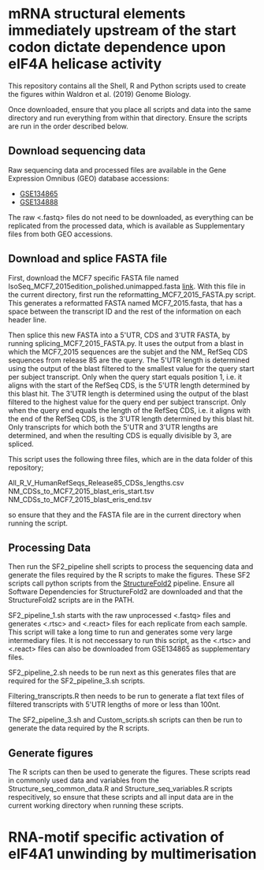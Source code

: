 # mRNA structural elements immediately upstream of the start codon dictate dependence upon eIF4A helicase activity

This repository contains all the Shell, R and Python scripts used to create the figures within Waldron et al. (2019) Genome Biology.

Once downloaded, ensure that you place all scripts and data into the same directory and run everything from within that directory. Ensure the scripts are run in the order described below.

## Download sequencing data
Raw sequencing data and processed files are available in the Gene Expression Omnibus (GEO) database accessions:
* [GSE134865](https://www.ncbi.nlm.nih.gov/geo/query/acc.cgi?acc=GSE134865)
* [GSE134888](https://www.ncbi.nlm.nih.gov/geo/query/acc.cgi?acc=GSE134888)

The raw <.fastq> files do not need to be downloaded, as everything can be replicated from the processed data, which is available as Supplementary files from both GEO accessions.

## Download and splice FASTA file
First, download the MCF7 specific FASTA file named IsoSeq_MCF7_2015edition_polished.unimapped.fasta 
[link](http://datasets.pacb.com.s3.amazonaws.com/2015/IsoSeqHumanMCF7Transcriptome/list.html). 
With this file in the current directory, first run the reformatting_MCF7_2015_FASTA.py script. 
This generates a reformatted FASTA named MCF7_2015.fasta, that has a space between the transcript ID 
and the rest of the information on each header line.

Then splice this new FASTA into a 5'UTR, CDS and 3'UTR FASTA, by running splicing_MCF7_2015_FASTA.py. 
It uses the output from a blast in which the MCF7_2015 sequences are the subjet and the NM_ RefSeq CDS 
sequences from release 85 are the query. The 5'UTR length is determined using the output of the blast 
filtered to the smallest value for the query start per subject transcript. Only when the query start equals 
position 1, i.e. it aligns with the start of the RefSeq CDS, is the 5'UTR length determined by this blast hit. 
The 3'UTR length is determined using the output of the blast filtered to the highest value for the query end per 
subject transcript. Only when the query end equals the length of the RefSeq CDS, i.e. it aligns with the end of the 
RefSeq CDS, is the 3'UTR length determined by this blast hit. Only transcripts for which both the 5'UTR and 
3'UTR lengths are determined, and when the resulting CDS is equally divisible by 3, are spliced.

This script uses the following three files, which are in the data folder of this repository;

All_R_V_HumanRefSeqs_Release85_CDSs_lengths.csv
NM_CDSs_to_MCF7_2015_blast_eris_start.tsv
NM_CDSs_to_MCF7_2015_blast_eris_end.tsv

so ensure that they and the FASTA file are in the current directory when running the script.

## Processing Data
Then run the SF2_pipeline shell scripts to process the sequencing data and generate the files required by the R scripts to make the figures.
These SF2 scripts call python scripts from the [StructureFold2](https://github.com/Bushell-lab/StructureFold2) pipeline.
Ensure all Software Dependencies for StructureFold2 are downloaded and that the StructureFold2 scripts are in the PATH.

SF2_pipeline_1.sh starts with the raw unprocessed <.fastq> files and generates <.rtsc> and <.react> files for each replicate from each sample. 
This script will take a long time to run and generates some very large intermediary files. It is not neccessary to run this script, as the <.rtsc> 
and <.react> files can also be downloaded from GSE134865 as supplementary files.

SF2_pipeline_2.sh needs to be run next as this generates files that are required for the SF2_pipeline_3.sh scripts.

Filtering_transcripts.R then needs to be run to generate a flat text files of filtered transcripts with 5'UTR lengths of more or less than 100nt.

The SF2_pipeline_3.sh and Custom_scripts.sh scripts can then be run to generate the data required by the R scripts.

## Generate figures
The R scripts can then be used to generate the figures. These scripts read in commonly used data and variables from the 
Structure_seq_common_data.R and Structure_seq_variables.R scripts respecitively, so ensure that these scripts and all input data 
are in the current working directory when running these scripts.

# RNA-motif specific activation of eIF4A1 unwinding by multimerisation
